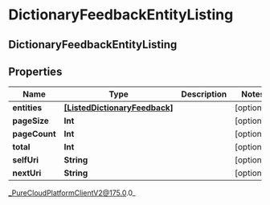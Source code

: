 # DictionaryFeedbackEntityListing

## DictionaryFeedbackEntityListing

## Properties

|Name | Type | Description | Notes|
|------------ | ------------- | ------------- | -------------|
| **entities** | [**[ListedDictionaryFeedback]**]([ListedDictionaryFeedback]) |  | [optional] |
| **pageSize** | **Int** |  | [optional] |
| **pageCount** | **Int** |  | [optional] |
| **total** | **Int** |  | [optional] |
| **selfUri** | **String** |  | [optional] |
| **nextUri** | **String** |  | [optional] |



_PureCloudPlatformClientV2@175.0.0_
